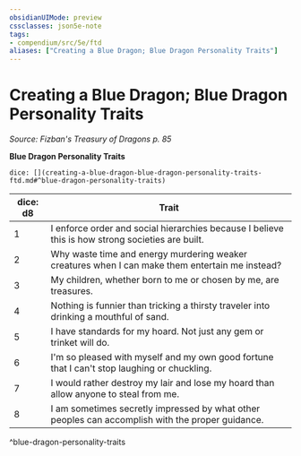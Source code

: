 ```yaml
---
obsidianUIMode: preview
cssclasses: json5e-note
tags:
- compendium/src/5e/ftd
aliases: ["Creating a Blue Dragon; Blue Dragon Personality Traits"]
---
```

# Creating a Blue Dragon; Blue Dragon Personality Traits
*Source: Fizban's Treasury of Dragons p. 85* 

**Blue Dragon Personality Traits**

`dice: [](creating-a-blue-dragon-blue-dragon-personality-traits-ftd.md#^blue-dragon-personality-traits)`

| dice: d8 | Trait |
|----------|-------|
| 1 | I enforce order and social hierarchies because I believe this is how strong societies are built. |
| 2 | Why waste time and energy murdering weaker creatures when I can make them entertain me instead? |
| 3 | My children, whether born to me or chosen by me, are treasures. |
| 4 | Nothing is funnier than tricking a thirsty traveler into drinking a mouthful of sand. |
| 5 | I have standards for my hoard. Not just any gem or trinket will do. |
| 6 | I'm so pleased with myself and my own good fortune that I can't stop laughing or chuckling. |
| 7 | I would rather destroy my lair and lose my hoard than allow anyone to steal from me. |
| 8 | I am sometimes secretly impressed by what other peoples can accomplish with the proper guidance. |
^blue-dragon-personality-traits